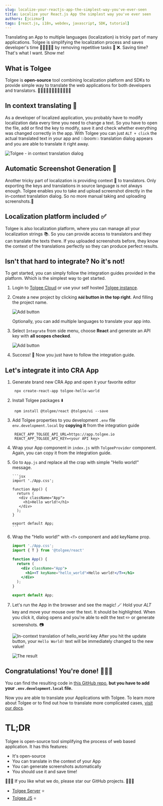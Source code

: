 ```yaml
---
slug: localize-your-reactjs-app-the-simplest-way-you've-ever-seen
title: Localize your React.js App the simplest way you've ever seen
authors: [jcizmar]
tags: [react.js, i18n, webdev, javascript, SDK, tutorial]
---
```


Translating an App to multiple languages (localization) is tricky part of many applications. Tolgee is simplifying the localization process and saves developer's time 👨‍💻👩🏻‍💻 by removing repetitive tasks 🔁 ❌. Saving time? That's what I want. Show me!

<!--truncate-->

## What is Tolgee
Tolgee is **open-source** tool combining localization platform and SDKs to provide simple way to translate the web applications for both developers and translators. 👨‍💻👩🏻‍💻🧖🏼👩🏻‍💻🧖🏼

## In context translating 📖
As a developer of localized application, you probably have to modify localization data every time you need to change a text. So you have to open the file, add or find the key to modify, save it and check whether everything was changed correctly in the app. With Tolgee you can just `ALT + click` the actual translated text in your app and 💥boom💥 translation dialog appears and you are able to translate it right away.

![Tolgee - in context translation dialog](https://dev-to-uploads.s3.amazonaws.com/uploads/articles/43135o8bo4w65qw868kc.png)
 
## Automatic Screenshot Generation 📸
Another tricky part of localization is providing context 📖 to translators. Only exporting the keys and translations in source language is not always enough. Tolgee enables you to take and upload screenshot directly in the in-context translation dialog. So no more manual taking and uploading screenshots.🌄

## Localization platform included ✅
Tolgee is also localization platform, where you can manage all your localization strings 📚. So you can provide access to translators and they can translate the texts there. If you uploaded screenshots before, they know the context of the translations perfectly so they can produce perfect results.

## Isn't that hard to integrate? No it's not!
To get started, you can simply follow the integration guides provided in the platform. Which is the simplest way to get started. 

1. Login to [Tolgee Cloud](https://app.tolgee.io) or use your self hosted [Tolgee instance](https://tolgee.io/docs/platform/self_hosting/running_with_docker).

2. Create a new project by clicking **`Add` button in the top right**. And filling the project name.

    ![Add button](https://dev-to-uploads.s3.amazonaws.com/uploads/articles/3993x5vuqmrfqbvz6lov.png)
 
    Optionally, you can add multiple languages to translate your app into.

3. Select `Integrate` from side menu, choose **React** and generate an API key with **all scopes checked**.

    ![Add button](https://dev-to-uploads.s3.amazonaws.com/uploads/articles/iwnhivvi8fr48u16iy4a.png)

4. Success! 🎉 Now you just have to follow the integration guide.

## Let's integrate it into CRA App 
1. Generate brand new CRA App and open it your favorite editor
   
        npx create-react-app tolgee-hello-world

2. Install Tolgee packages ⬇️

        npm install @tolgee/react @tolgee/ui --save


2. Add Tolgee properties to you development `.env` file `env.development.local` by **copying it** from the integration guide

        REACT_APP_TOLGEE_API_URL=https://app.tolgee.io
        REACT_APP_TOLGEE_API_KEY=<your API key>



3. Wrap your App component in `index.js` with `TolgeeProvider` component. Again, you can copy it from the integration guide.

4. Go to `App.js` and replace all the crap with simple "Hello world!" message.

       ```jsx
       import './App.css';

       function App() {
         return (
          <div className="App">
            <h1>Hello world!</h1>
          </div>
         );
       }
    
       export default App;
       ```


5. Wrap the "Hello world!" with `<T>` component and add keyName prop.

    ```jsx
    import './App.css';
    import { T } from '@tolgee/react'
    
    function App() {
      return (
        <div className="App">
          <h1><T keyName="hello_world">Hello world!</T></h1>
        </div>
      );
    }
    
    export default App;
    ```

6. Let's run the App in the browser and see the magic! 🪄 Hold your *ALT* key and move your mouse over the text. It should be highlighted. When you click it, dialog opens and you're able to edit the text ✏️ or generate screenshots. 📷

    ![In-context translation of hello_world key](https://dev-to-uploads.s3.amazonaws.com/uploads/articles/vz4o6exaqanlxcm6ruft.png)
    After you hit the update button, your `Hello World!` text will be immediately changed to the new value!

    ![The result](https://dev-to-uploads.s3.amazonaws.com/uploads/articles/wqd1z1v4ubq0oxfuhmz1.png)
 
## Congratulations! You're done! 🎉🎉🎉

You can find the resulting code in [this GitHub repo](https://github.com/JanCizmar/tolgee-react-hello-world), **but you have to add your `.env.development.local` file.**

Now you are able to translate your Applications with Tolgee. To learn more about Tolgee or to find out how to translate more complicated cases, [visit our docs](https://tolgee.io).

# TL;DR

Tolgee is open-source tool simplifying the process of web based application. It has this features:
 
  - It's open-source
  - You can translate in the context of your App
  - You can generate screenshots automatically
  - You should use it and save time!

 🙏🙏🙏 If you like what we do, please star our GitHub projects. 🙏🙏🙏
 - [Tolgee Server](https://github.com/tolgee/server) ⭐
 - [Tolgee JS](https://github.com/tolgee/tolgee-js) ⭐
 
